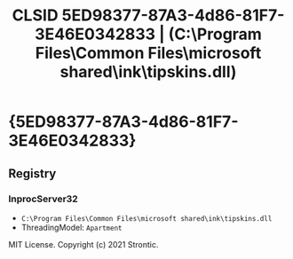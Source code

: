 ﻿---
title: "CLSID 5ED98377-87A3-4d86-81F7-3E46E0342833 | (C:\\Program Files\\Common Files\\microsoft shared\\ink\\tipskins.dll)"
excerpt: What is COM-Object CLSID 5ED98377-87A3-4d86-81F7-3E46E0342833?
---

# {5ED98377-87A3-4d86-81F7-3E46E0342833}


## Registry


### InprocServer32

* `C:\Program Files\Common Files\microsoft shared\ink\tipskins.dll`
* ThreadingModel: `Apartment`

MIT License. Copyright (c) 2021 Strontic.


